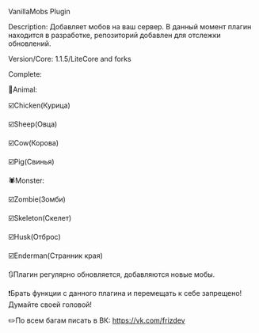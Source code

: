VanillaMobs Plugin

Description: Добавляет мобов на ваш сервер.
В данный момент плагин находится в разработке, репозиторий добавлен для отслежки обновлений.

Version/Core: 1.1.5/LiteCore and forks

Complete:

🐄Animal:

☑️Chicken(Курица)

☑️Sheep(Овца)

☑️Cow(Корова)

☑️Pig(Свинья)

🕷️Monster:

☑️Zombie(Зомби)

☑️Skeleton(Скелет)

☑️Husk(Отброс)

☑️Enderman(Странник края)

🔃Плагин регулярно обновляется, добавляются новые мобы.

❗Брать функции с данного плагина и перемещать к себе запрещено! Думайте своей головой!

✏️По всем багам писать в ВК: https://vk.com/frizdev
